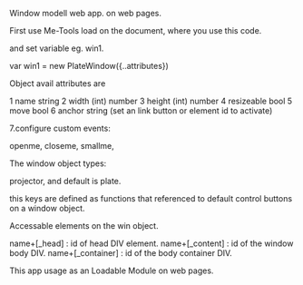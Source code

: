 Window modell web app. on web pages.

First use Me-Tools load on the document, where you use this code.

and set variable eg. win1.

var win1 = new PlateWindow({..attributes})

Object avail attributes are

1 name            string
2 width           (int) number
3 height          (int) number
4 resizeable      bool
5 move            bool
6 anchor          string (set an link button or element id to activate)

7.configure custom events:

openme,
closeme,
smallme,

The window object types:

projector, and default is plate.


this keys are defined as functions that referenced to default control buttons on a window object.

Accessable elements on the win object.

name+[_head] :          id of head DIV element.
name+[_content] :       id of the window body DIV.
name+[_container] :     id of the body container DIV.


This app usage as an Loadable Module on web pages.
